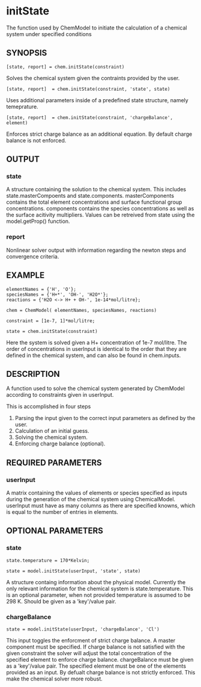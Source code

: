# initState 

The function used by ChemModel to initiate the calculation of a chemical
system under specified conditions

## SYNOPSIS
~~~~
[state, report] = chem.initState(constraint)
~~~~

Solves the chemical system given the contraints provided by the user. 

~~~~
[state, report]  = chem.initState(constraint, 'state', state)
~~~~

Uses additional parameters inside of a predefined state structure, namely temeprature. 

~~~~
[state, report]  = chem.initState(constraint, 'chargeBalance', element)
~~~~

Enforces strict charge balance as an additional equation. By default charge balance is not enforced.

## OUTPUT
 
### state

A structure containing the solution to the
chemical system. This includes state.masterCompoents and
state.components. masterComponents contains the total
element concentrations and surface functional group
concentrations. components contains the species
concentrations as well as the surface acitivity
multipliers. Values can be retreived from state using the
model.getProp() function.

### report

Nonlinear solver output with information regarding the newton steps and convergence criteria. 

## EXAMPLE

~~~~
elementNames = {'H', 'O'};
speciesNames = {'H+*', 'OH-', 'H2O*'};
reactions = {'H2O <-> H+ + OH-', 1e-14*mol/litre};

chem = ChemModel( elementNames, speciesNames, reactions)

constraint = [1e-7, 1]*mol/litre;

state = chem.initState(constraint)
~~~~

Here the system is solved given a H+ concentration of 1e-7 mol/litre.
The order of concentrations in userInput is identical to the order that
they are defined in the chemical system, and can also be found in 
chem.inputs.

## DESCRIPTION
A function used to solve the chemical system generated by
ChemModel according to constraints given in userInput.

This is accomplished in four steps
1. Parsing the input given to the correct input parameters as defined by the user.
2. Calculation of an initial guess.
3. Solving the chemical system.
4. Enforcing charge balance (optional). 

## REQUIRED PARAMETERS
   
### userInput        

A matrix containing the values of elements
or species specified as inputs during the generation of the
chemical system using ChemicalModel. userInput must have as
many columns as there are specified knowns, which is equal
to the number of entries in elements. 
           

## OPTIONAL PARAMETERS
   
### state 

~~~~
state.temperature = 170*Kelvin;

state = model.initState(userInput, 'state', state)
~~~~

A structure containg information about the
physical model. Currently the only relevant information for 
the chemical system is state.temperature. This is an
optional parameter, when not provided temperature is
assumed to be 298 K. Should be given as a 'key'/value pair.

### chargeBalance 

~~~~
state = model.initState(userInput, 'chargeBalance', 'Cl')
~~~~

This input toggles the enforcment of strict
charge balance. A master component must be specified. If
charge balance is not satisfied with the given constraint
the solver will adjust the total concentration of the
specified element to enforce charge balance. chargeBalance
must be given as a 'key'/value pair. The specified element
must be one of the elements provided as an input. By
defualt charge balance is not strictly enforced. This make
the chemical solver more robust. 